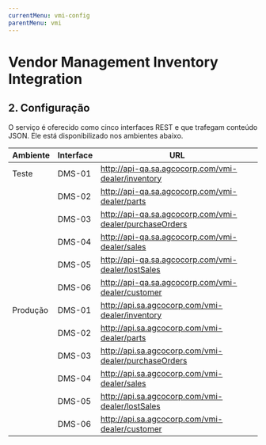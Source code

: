 ```yaml
---
currentMenu: vmi-config
parentMenu: vmi
---
```


# Vendor Management Inventory Integration

## 2. Configuração
O serviço é oferecido como cinco interfaces REST e que trafegam conteúdo JSON. Ele está disponibilizado nos ambientes abaixo.


| Ambiente	| Interface	| URL |
| --------- | --------- | --- |
| Teste | DMS-01 | http://api-qa.sa.agcocorp.com/vmi-dealer/inventory|
| |DMS-02|	http://api-qa.sa.agcocorp.com/vmi-dealer/parts|
| |DMS-03|  http://api-qa.sa.agcocorp.com/vmi-dealer/purchaseOrders|
| |DMS-04|	http://api-qa.sa.agcocorp.com/vmi-dealer/sales|
| |DMS-05|	http://api-qa.sa.agcocorp.com/vmi-dealer/lostSales|
| |DMS-06|	http://api-qa.sa.agcocorp.com/vmi-dealer/customer|
|Produção|	DMS-01|	http://api.sa.agcocorp.com/vmi-dealer/inventory|
| |DMS-02|	http://api.sa.agcocorp.com/vmi-dealer/parts|
| |DMS-03|	http://api.sa.agcocorp.com/vmi-dealer/purchaseOrders|
| |DMS-04|	http://api.sa.agcocorp.com/vmi-dealer/sales|
| |DMS-05|	http://api.sa.agcocorp.com/vmi-dealer/lostSales|
| |DMS-06|	http://api.sa.agcocorp.com/vmi-dealer/customer|
